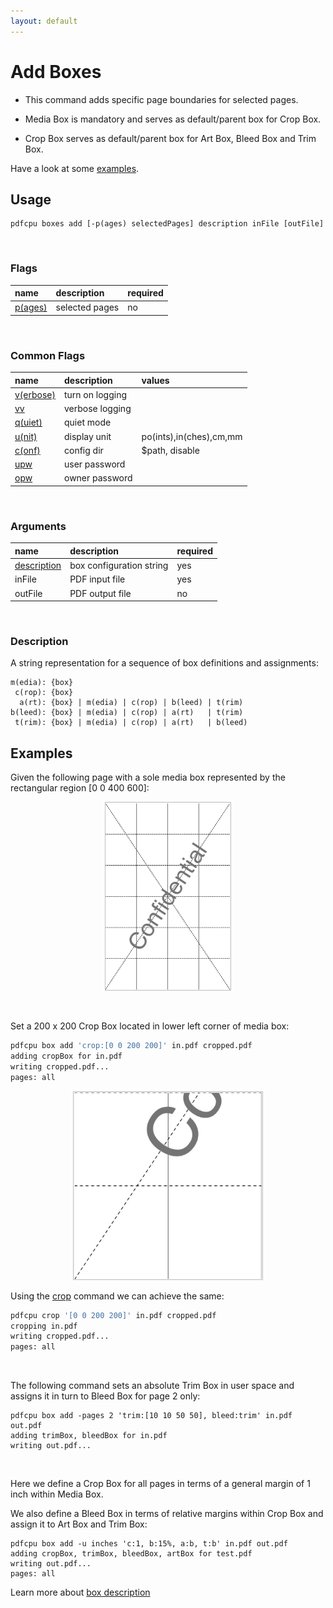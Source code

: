 ```yaml
---
layout: default
---
```


# Add Boxes

* This command adds specific page boundaries for selected pages.

* Media Box is mandatory and serves as default/parent box for Crop Box.

* Crop Box serves as default/parent box for Art Box, Bleed Box and Trim Box.

Have a look at some [examples](#examples).

## Usage

```
pdfcpu boxes add [-p(ages) selectedPages] description inFile [outFile]
```

<br>

### Flags

| name                                         | description    | required
|:---------------------------------------------|:---------------|---------
| [p(ages)](../getting_started/page_selection) | selected pages | no

<br>

### Common Flags

| name                                            | description     | values
|:------------------------------------------------|:----------------|:-------
| [v(erbose)](../getting_started/common_flags.md) | turn on logging |
| [vv](../getting_started/common_flags.md)        | verbose logging |
| [q(uiet)](../getting_started/common_flags.md)   | quiet mode      |
| [u(nit)](../getting_started/common_flags.md)    | display unit    | po(ints),in(ches),cm,mm
| [c(onf)](getting_started/common_flags.md)       | config dir      | $path, disable
| [upw](getting_started/common_flags.md)          | user password   |
| [opw](getting_started/common_flags.md)          | owner password  |

<br>

### Arguments

| name         | description         | required
|:-------------|:--------------------|:--------
| [description](../getting_started/box.md)  | box configuration string | yes
| inFile       | PDF input file      | yes
| outFile      | PDF output file     | no

<br>


### Description

A string representation for a sequence of box definitions and assignments:

    m(edia): {box}
     c(rop): {box}
      a(rt): {box} | m(edia) | c(rop) | b(leed) | t(rim)
    b(leed): {box} | m(edia) | c(rop) | a(rt)   | t(rim)
     t(rim): {box} | m(edia) | c(rop) | a(rt)   | b(leed)

## Examples

 Given the following page with a sole media box represented by the rectangular region [0 0 400 600]:

<p align="center">
  <img style="border-color:silver" border="1" src="../core/resources/cr.png" height="300">
</p>

<br>

Set a 200 x 200 Crop Box located in lower left corner of media box:

```sh
pdfcpu box add 'crop:[0 0 200 200]' in.pdf cropped.pdf
adding cropBox for in.pdf
writing cropped.pdf...
pages: all
```

<p align="center">
  <img style="border-color:silver" border="1" src="../core/resources/cr1.png" height="300">
</p>

Using the [crop](../core/crop.md) command we can achieve the same:
```sh
pdfcpu crop '[0 0 200 200]' in.pdf cropped.pdf
cropping in.pdf
writing cropped.pdf...
pages: all
```

<br>

The following command sets an absolute Trim Box in user space and assigns it in turn to Bleed Box for page 2 only: 

```
pdfcpu box add -pages 2 'trim:[10 10 50 50], bleed:trim' in.pdf out.pdf
adding trimBox, bleedBox for in.pdf
writing out.pdf...
```

<br>

Here we define a Crop Box for all pages in terms of a general margin of 1 inch within Media Box.

We also define a Bleed Box in terms of relative margins within Crop Box and assign it to Art Box and Trim Box:  

```
pdfcpu box add -u inches 'c:1, b:15%, a:b, t:b' in.pdf out.pdf
adding cropBox, trimBox, bleedBox, artBox for test.pdf
writing out.pdf...
pages: all
```

Learn more about [box description](../getting_started/box.md)